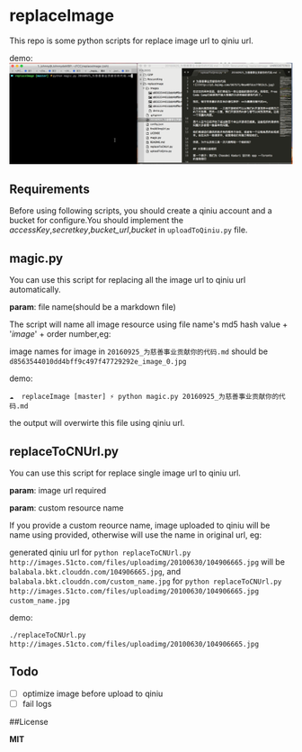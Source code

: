 # replaceImage

This repo is some python scripts for replace image url to qiniu url.

demo:
![](https://raw.githubusercontent.com/jhonny-me/replaceImage/master/demo/demo.gif)

## Requirements

Before using following scripts, you should create a qiniu account and a bucket for configure.You should implement the *accessKey*,*secretkey*,*bucket_url*,*bucket* in ```uploadToQiniu.py``` file.

## magic.py

You can use this script for replacing all the image url to qiniu url automatically.

**param**: file name(should be a markdown file)

The script will name all image resource using file name's md5 hash value + '_image_' + order number,eg:

image names for image in ```20160925_为慈善事业贡献你的代码.md``` should be ```d8563544010dd4bff9c497f47729292e_image_0.jpg``` 

demo:

```
☁  replaceImage [master] ⚡ python magic.py 20160925_为慈善事业贡献你的代码.md
```

the output will overwirte this file using qiniu url.

## replaceToCNUrl.py

You can use this script for replace single image url to qiniu url.

**param**: image url required

**param**: custom resource name

If you provide a custom reource name, image uploaded to qiniu will be name using provided, otherwise will use the name in original url, eg:

generated qiniu url for ```python replaceToCNUrl.py http://images.51cto.com/files/uploadimg/20100630/104906665.jpg``` will be ```balabala.bkt.clouddn.com/104906665.jpg```, and ```balabala.bkt.clouddn.com/custom_name.jpg``` for ```python replaceToCNUrl.py http://images.51cto.com/files/uploadimg/20100630/104906665.jpg custom_name.jpg```

demo:

```
./replaceToCNUrl.py http://images.51cto.com/files/uploadimg/20100630/104906665.jpg
```

## Todo

- [ ] optimize image before upload to qiniu
- [ ] fail logs

##License

**MIT**
